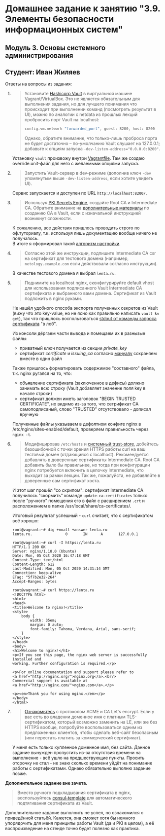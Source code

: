# Домашнее задание к занятию "3.9. Элементы безопасности информационных систем"

## Модуль 3. Основы системного администрирования

## Студент: Иван Жиляев

Ответы на вопросы из задания:

1. >Установите [Hashicorp Vault](https://learn.hashicorp.com/vault) в виртуальной машине Vagrant/VirtualBox. Это не является обязательным для выполнения задания, но для лучшего понимания что происходит при выполнении команд (посмотреть результат в UI), можно по аналогии с netdata из прошлых лекций пробросить порт Vault на localhost:
   >
   >```bash
   >config.vm.network "forwarded_port", guest: 8200, host: 8200
   >```
   >
   >Однако, обратите внимание, что только-лишь проброса порта не будет достаточно – по-умолчанию Vault слушает на 127.0.0.1; добавьте к опциям запуска `-dev-listen-address="0.0.0.0:8200"`.

   Установку `vault` произвожу внутри [Vagrantfile](vagrant/Vagrantfile). Там же создаю override.unit-файл для него с желаемыми опциями запуска.

1. >Запустить Vault-сервер в dev-режиме (дополнив ключ `-dev` упомянутым выше `-dev-listen-address`, если хотите увидеть UI).

   Сервис запускается и доступен по URL `http://localhost:8200/`.

1. >Используя [PKI Secrets Engine](https://www.vaultproject.io/docs/secrets/pki), создайте Root CA и Intermediate CA.
   >Обратите внимание на [дополнительные материалы](https://learn.hashicorp.com/vault/secrets-management/sm-pki-engine) по созданию CA в Vault, если с изначальной инструкцией возникнут сложности.

   К сожалению, все действия пришлось проводить строго по оф.туториалу, т.к. используя лишь документацию вообще ничего не получалось.  
   В итоге я сформировал такой [алгоритм настройки](howto_setup_vault).

1. >Согласно этой же инструкции, подпишите Intermediate CA csr на сертификат для тестового домена (например, `netology.example.com` если действовали согласно инструкции).

   В качестве тестового домена я выбрал `lenta.ru`.

1. >Поднимите на localhost nginx, сконфигурируйте default vhost для использования подписанного Vault Intermediate CA сертификата и выбранного вами домена. Сертификат из Vault подложить в nginx руками.

   Не нашёл удобного способа экспорта полученных секретов из Vault (вижу что это key-value, но не ясно как правильно написать `vault kv get`), так что пришлось воспользоваться [stdout от команды запроса сертификата](stdout_of_cert_request) "в лоб". 
   
   Из консоли дёргаем части вывода и помещаем их в разнызые файлы:
   - приватный ключ получается из секции _private_key_
   - сертификат _certificate_ и _issuing\_ca_ согласно [мануалу](http://cuddletech.com/?p=959) сохраняем вместе в один файл

   Также пришлось форматировать содержимое "составного" файла, т.к. nginx ругался на то, что:
   - объявление сертификата (заключенное в дефисы) должно занимать всю строку (Vault добавляет значение поля key в начале строки)
   - сертификат должен иметь заголовок "BEGIN TRUSTED CERTIFICATE", но видимо из-за того, что сетрификат CA самоподписаный, слово "TRUSTED" отсутствовало - дописал вручную

   Полученные файлы указываем в дефолтном конфиге nginx в /etc/nginx/sites-enabled/default, проверяем правильность через `nginx -t`.

1. >Модифицировав `/etc/hosts` и [системный trust-store](http://manpages.ubuntu.com/manpages/focal/en/man8/update-ca-certificates.8.html), добейтесь безошибочной с точки зрения HTTPS работы curl на ваш тестовый домен (отдающийся с localhost). Рекомендуется добавлять в доверенные сертификаты Intermediate CA. Root CA добавить было бы правильнее, но тогда при конфигурации nginx потребуется включить в цепочку Intermediate, что выходит за рамки лекции. Так же, пожалуйста, не добавляйте в доверенные сам сертификат хоста.

   И этот шаг прошёл "со скрипом": сертификат Intermediate CA получилось "скормить" команде `update-ca-certificates` только после "ручного" помещения его в файл с расширением `.crt` и расположением в папке /usr/local/share/ca-certificates/.

   Итоговый результат успешный - `curl` считает, что с сертификатом всё хорошо:

   ```
   root@vagrant:~# dig +noall +answer lenta.ru
   lenta.ru.               0       IN      A       127.0.0.1

   root@vagrant:~# curl -I https://lenta.ru
   HTTP/1.1 200 OK
   Server: nginx/1.18.0 (Ubuntu)
   Date: Mon, 05 Oct 2020 16:47:18 GMT
   Content-Type: text/html
   Content-Length: 612
   Last-Modified: Mon, 05 Oct 2020 14:31:14 GMT
   Connection: keep-alive
   ETag: "5f7b2e32-264"
   Accept-Ranges: bytes

   root@vagrant:~# curl https://lenta.ru
   <!DOCTYPE html>
   <html>
   <head>
   <title>Welcome to nginx!</title>
   <style>
       body {
           width: 35em;
           margin: 0 auto;
           font-family: Tahoma, Verdana, Arial, sans-serif;
       }
   </style>
   </head>
   <body>
   <h1>Welcome to nginx!</h1>
   <p>If you see this page, the nginx web server is successfully installed and
   working. Further configuration is required.</p>

   <p>For online documentation and support please refer to
   <a href="http://nginx.org/">nginx.org</a>.<br/>
   Commercial support is available at
   <a href="http://nginx.com/">nginx.com</a>.</p>

   <p><em>Thank you for using nginx.</em></p>
   </body>
   </html>
   ```

1. >[Ознакомьтесь](https://letsencrypt.org/ru/docs/client-options/) с протоколом ACME и CA Let's encrypt. Если у вас есть во владении доменное имя с платным TLS-сертификатом, который возможно заменить на LE, или же без HTTPS вообще, попробуйте воспользоваться одним из предложенных клиентов, чтобы сделать веб-сайт безопасным (или перестать платить за коммерческий сертификат).

   У меня есть только купленное доменное имя, без сайта. Данное задание вынужден пропустить из-за отсутствия времени на выполнение - всё ушло на предшествующие пункты. Просить отсрочку не стал - не знаю сколько времени уйдёт на понимание работы с сертификатами. Однако обязательно выполню задание позже.

**Дополнительное задание вне зачета.**

>Вместо ручного подкладывания сертификата в nginx, воспользуйтесь [consul-template](https://medium.com/hashicorp-engineering/pki-as-a-service-with-hashicorp-vault-a8d075ece9a) для автоматического подтягивания сертификата из Vault.

   Дополнительное задание выполнить не успел, но ознакомился с приведённой статьёй. Кажется, она сможет хотя бы немного упорядочить для меня принципы работы Vault (да и PKI в целом), а её воспроизведение на стенде точно будет полезно как практика.

